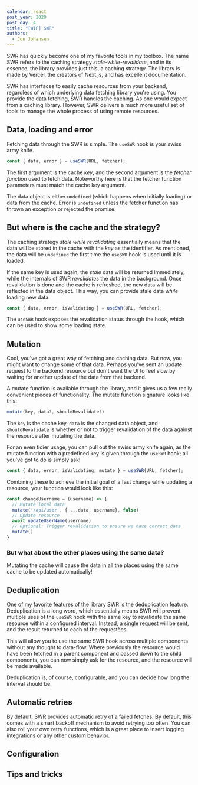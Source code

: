 ```yaml
---
calendar: react
post_year: 2020
post_day: 4
title: "[WIP] SWR"
authors:
  - Jon Johansen
---
```

SWR has quickly become one of my favorite tools in my toolbox. The name SWR refers to the caching strategy *stale-while-revalidate*, and in its essence, the library provides just this, a caching strategy. The library is made by Vercel, the creators of Next.js, and has excellent documentation.

SWR has interfaces to easily cache resources from your backend, regardless of which underlying data fetching library you're using. You provide the data fetching, SWR handles the caching. As one would expect from a caching library. However, SWR delivers a much more useful set of tools to manage the whole process of using remote resources.

## Data, loading and error
Fetching data through the SWR is simple. The `useSWR` hook is your swiss army knife.

```js
const { data, error } = useSWR(URL, fetcher);
``` 
The first argument is the cache *key*, and the second argument is the *fetcher function* used to fetch data. Noteworthy here is that the fetcher function parameters must match the cache key argument.

The data object is either `undefined` (which happens when initially loading) or data from the cache. Error is `undefined` unless the fetcher function has thrown an exception or rejected the promise.

## But where is the cache and the strategy?
The caching strategy *stale while revalidating* essentially means that the data will be stored in the cache with the *key* as the identifier. As mentioned, the data will be `undefined` the first time the `useSWR` hook is used until it is loaded.

If the same key is used again, the *stale* data will be returned immediately, while the internals of SWR *revalidates* the data in the background. Once revalidation is done and the cache is refreshed, the new data will be reflected in the data object. This way, you can provide stale data _while_ loading new data. 

```js
const { data, error, isValidating } = useSWR(URL, fetcher);
``` 
The `useSWR` hook exposes the revalidation status through the hook, which can be used to show some loading state.

## Mutation
Cool, you've got a great way of fetching and caching data. But now, you might want to change some of that data. Perhaps you've sent an update request to the backend resource but don't want the UI to feel slow by waiting for another update of the data from that backend. 

A mutate function is available through the library, and it gives us a few really convenient pieces of functionality. The mutate function signature looks like this:
```js
mutate(key, data?, shouldRevalidate?)
```
The `key` is the cache key, `data` is the changed data object, and `shouldRevalidate` is whether or not to trigger revalidation of the data against the resource after mutating the data.

For an even tidier usage, you can pull out the swiss army knife again, as the mutate function with a predefined key is given through the `useSWR` hook; all you've got to do is simply ask!
```js
const { data, error, isValidating, mutate } = useSWR(URL, fetcher);
``` 

Combining these to achieve the initial goal of a fast change while updating a resource, your function would look like this:

```js
const changeUsername = (username) => {
  // Mutate local data
  mutate('/api/user', { ...data, username}, false)
  // Update resource
  await updateUserName(username)
  // Optional: Trigger revalidation to ensure we have correct data
  mutate()
}
```

### But what about the other places using the same data?
Mutating the cache will cause the data in all the places using the same cache to be updated automatically! 

## Deduplication
One of my favorite features of the library SWR is the deduplication feature. Deduplication is a long word, which essentially means SWR will prevent multiple uses of the `useSWR` hook with the same key to revalidate the same resource within a configured interval. Instead, a single request will be sent, and the result returned to each of the requestèes.

This will allow you to use the same SWR hook across multiple components without any thought to data-flow. Where previously the resource would have been fetched in a parent component and passed down to the child components, you can now simply ask for the resource, and the resource will be made available. 

Deduplication is, of course, configurable, and you can decide how long the interval should be.

## Automatic retries
By default, SWR provides automatic retry of a failed fetches. By default, this comes with a smart backoff mechanism to avoid retrying too often. You can also roll your own retry functions, which is a great place to insert logging integrations or any other custom behavior.

## Configuration

## Tips and tricks
